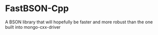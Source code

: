 FastBSON-Cpp
============

A BSON library that will hopefully be faster and more robust than the one built into mongo-cxx-driver

